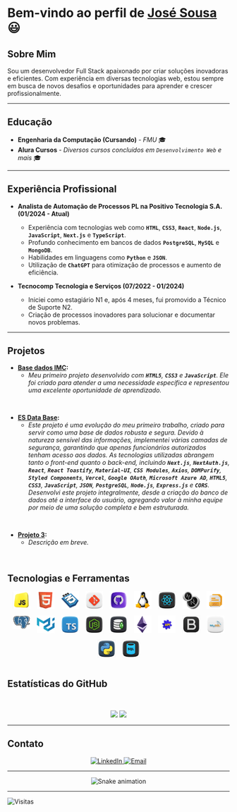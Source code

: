 # Bem-vindo ao perfil de [José Sousa](https://www.linkedin.com/in/enoque-sousa-bb89aa168/) 😃️

## Sobre Mim
Sou um desenvolvedor Full Stack apaixonado por criar soluções inovadoras e eficientes. Com experiência em diversas tecnologias web, estou sempre em busca de novos desafios e oportunidades para aprender e crescer profissionalmente.

---

## Educação
- **Engenharia da Computação (Cursando)** - *FMU* 🎓
- **Alura Cursos** - *Diversos cursos concluídos em `Desenvolvimento Web` e mais* 🎓

---

## Experiência Profissional
- **Analista de Automação de Processos PL na Positivo Tecnologia S.A. (01/2024 - Atual)**
  - Experiência com tecnologias web como **`HTML`**, **`CSS3`**, **`React`**, **`Node.js`**, **`JavaScript`**, **`Next.js`** e **`TypeScript`**.
  - Profundo conhecimento em bancos de dados **`PostgreSQL`**, **`MySQL`** e **`MongoDB`**.
  - Habilidades em linguagens como **`Python`** e **`JSON`**.
  - Utilização de **`ChatGPT`** para otimização de processos e aumento de eficiência.

- **Tecnocomp Tecnologia e Serviços (07/2022 - 01/2024)**
  - Iniciei como estagiário N1 e, após 4 meses, fui promovido a Técnico de Suporte N2.
  - Criação de processos inovadores para solucionar e documentar novos problemas.

---

## Projetos

- **[Base dados IMC](https://base-dados-imc.vercel.app/index.html):** 
  - *Meu primeiro projeto desenvolvido com **`HTML5`**, **`CSS3`** e **`JavaScript`**. Ele foi criado para atender a uma necessidade específica e representou uma excelente oportunidade de aprendizado.*

<br>

- **[ES Data Base](https://www.esdatabase.com.br/):** 
  - *Este projeto é uma evolução do meu primeiro trabalho, criado para servir como uma base de dados robusta e segura. Devido à natureza sensível das informações, implementei várias camadas de segurança, garantindo que apenas funcionários autorizados tenham acesso aos dados. As tecnologias utilizadas abrangem tanto o front-end quanto o back-end, incluindo **`Next.js`**, **`NextAuth.js`**, **`React`**, **`React Toastify`**, **`Material-UI`**, **`CSS Modules`**, **`Axios`**, **`DOMPurify`**, **`Styled Components`**, **`Vercel`**, **`Google OAuth`**, **`Microsoft Azure AD`**, **`HTML5`**, **`CSS3`**, **`JavaScript`**, **`JSON`**, **`PostgreSQL`**, **`Node.js`**, **`Express.js`** e **`CORS`**. Desenvolvi este projeto integralmente, desde a criação do banco de dados até a interface do usuário, agregando valor à minha equipe por meio de uma solução completa e bem estruturada.*

<br>

- **[Projeto 3](link-do-repositorio):** 
  - *Descrição em breve.*

<br>

## Tecnologias e Ferramentas

<div align="center" style="display: flex; flex-wrap: wrap; justify-content: center; gap: 15px;">

  <img alt="JavaScript" height="40" width="40" src="./Assets/javascript_2.png" title="JavaScript" style="transition: transform 0.3s ease, box-shadow 0.3s ease;"/>
  <img alt="HTML5" height="40" width="40" src="./Assets/html5.png" title="HTML5" style="transition: transform 0.3s ease, box-shadow 0.3s ease;"/>
  <img alt="CSS3" height="40" width="40" src="./Assets/css3.png" title="CSS3" style="transition: transform 0.3s ease, box-shadow 0.3s ease;"/>
  <img alt="Git" height="40" width="40" src="./Assets/git.png" title="Git" style="transition: transform 0.3s ease, box-shadow 0.3s ease;"/>
  <img alt="GitHub" height="40" width="40" src="./Assets/GitHub.png" title="GitHub" style="transition: transform 0.3s ease, box-shadow 0.3s ease;"/>
  <img alt="Linux" height="40" width="40" src="./Assets/linux.png" title="Linux" style="transition: transform 0.3s ease, box-shadow 0.3s ease;"/>
  <img alt="React" height="40" width="40" src="./Assets/reactjs.png" title="React" style="transition: transform 0.3s ease, box-shadow 0.3s ease;"/>
  <img alt="Next.js" height="40" width="40" src="./Assets/nextjs.png" title="Next.js" style="transition: transform 0.3s ease, box-shadow 0.3s ease;"/>
  <img alt="JSON" height="40" width="40" src="./Assets/json.png" title="JSON" style="transition: transform 0.3s ease, box-shadow 0.3s ease;"/>
  <img alt="PostgreSQL" height="30" width="40" src="https://raw.githubusercontent.com/devicons/devicon/master/icons/postgresql/postgresql-original.svg" title="PostgreSQL" style="transition: transform 0.3s ease, box-shadow 0.3s ease;"/>
  <img alt="MUI" height="40" width="40" src="https://raw.githubusercontent.com/devicons/devicon/master/icons/materialui/materialui-original.svg" title="MUI" style="transition: transform 0.3s ease, box-shadow 0.3s ease;"/>
  <img alt="TypeScript" height="40" width="40" src="./Assets/typescript.png" title="TypeScript" style="transition: transform 0.3s ease, box-shadow 0.3s ease;"/>
  <img alt="Node.js" height="40" width="40" src="./Assets/nodejs.png" title="Node.js" style="transition: transform 0.3s ease, box-shadow 0.3s ease;"/>
  <img alt="MongoDB" height="40" width="40" src="./Assets/mongodb.png" title="MongoDB" style="transition: transform 0.3s ease, box-shadow 0.3s ease;"/>
  <img alt="Three.js" height="40" width="40" src="./Assets/threejs.png" title="Three.js" style="transition: transform 0.3s ease, box-shadow 0.3s ease;"/>
  <img alt="Api Gateway" height="40" width="40" src="./Assets/api.png" title="Api Gateway" style="transition: transform 0.3s ease, box-shadow 0.3s ease;"/>
  <img alt="BootStrap" height="40" width="40" src="./Assets/bootstrap.png" title="BootStrap" style="transition: transform 0.3s ease, box-shadow 0.3s ease;"/>
  <img alt="MySQL" height="40" width="40" src="./Assets/mysql.png" title="MySQL" style="transition: transform 0.3s ease, box-shadow 0.3s ease;"/>
  <img alt="Python" height="40" width="40" src="./Assets/python.png" title="Python" style="transition: transform 0.3s ease, box-shadow 0.3s ease;"/>
  <img alt="SQL" height="40" width="40" src="./Assets/sql.png" title="SQL" style="transition: transform 0.3s ease, box-shadow 0.3s ease;"/>

</div>


<br>

## Estatísticas do GitHub

<br>

<p align="center">
  <img src="https://github-readme-stats.vercel.app/api?username=ESousa97&show_icons=true&theme=dark" width="49%" />
  <img src="https://github-readme-stats.vercel.app/api/top-langs/?username=ESousa97&layout=compact&theme=dark" width="37.2%" />
</p>

---

## Contato

<div align="center">
  <a href="https://www.linkedin.com/in/enoque-sousa-bb89aa168/" target="_blank">
    <img src="https://img.shields.io/badge/-LinkedIn-%230077B5?style=for-the-badge&logo=linkedin&logoColor=white" alt="LinkedIn">
  </a>
  <a href="mailto:sousa3086@outlook.com">
    <img src="https://img.shields.io/badge/Email-sousa3086%40outlook.com-blue?style=for-the-badge&logo=Microsoft-Outlook&logoColor=white" alt="Email">
  </a>
</div>

---

<div align="center">

![Snake animation](https://github.com/danielbped/danielbped/blob/output/github-contribution-grid-snake.svg)

</div>

---

![Visitas](https://hits.seeyoufarm.com/api/count/incr/badge.svg?url=https://github.com/ESousa97&title=Visitas&edge_flat=true)

